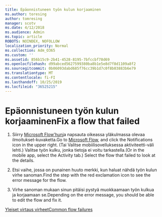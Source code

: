 ```yaml
---
title: Epäonnistuneen työn kulun korjaaminen
ms.author: toresing
author: tomresing
manager: scotv
ms.date: 4/12/2018
ms.audience: Admin
ms.topic: article
ROBOTS: NOINDEX, NOFOLLOW
localization_priority: Normal
ms.collection: Adm_O365
ms.custom: ''
ms.assetid: 856b15c9-2b41-4528-8195-7bfccbf78d69
ms.openlocfilehash: d99abced5627599380ba8b1e5e8d7f8d1109a8f2
ms.sourcegitcommit: 0b06093dabd685f76cc39b1d7c0f8b03883b6e79
ms.translationtype: MT
ms.contentlocale: fi-FI
ms.lasthandoff: 10/25/2019
ms.locfileid: "36525215"
---
```

# <a name="fix-a-flow-that-failed"></a><span data-ttu-id="d7582-102">Epäonnistuneen työn kulun korjaaminen</span><span class="sxs-lookup"><span data-stu-id="d7582-102">Fix a flow that failed</span></span>

1. <span data-ttu-id="d7582-103">Siirry [Microsoft Flow'hun](https://flow.microsoft.com/)ja napsauta oikeassa yläkulmassa olevaa ilmoitukset-kuvaketta.</span><span class="sxs-lookup"><span data-stu-id="d7582-103">Go to [Microsoft Flow](https://flow.microsoft.com/), and click the Notifications icon in the upper right.</span></span> <span data-ttu-id="d7582-104">(Tai Valitse mobiilisovelluksessa aktiviteetti-väli lehti.) Valitse työn kulku, jonka tietoja ei voitu tarkastella.</span><span class="sxs-lookup"><span data-stu-id="d7582-104">(Or in the mobile app, select the Activity tab.) Select the flow that failed to look at the details.</span></span>
    
2. <span data-ttu-id="d7582-105">Etsi vaihe, jossa on punainen huuto merkki, kun haluat nähdä työn kulun virhe sanoman.</span><span class="sxs-lookup"><span data-stu-id="d7582-105">Find the step with the red exclamation icon to see the error message for the flow.</span></span>
    
3. <span data-ttu-id="d7582-106">Virhe sanoman mukaan sinun pitäisi pystyä muokkaamaan työn kulkua ja korjaamaan se.</span><span class="sxs-lookup"><span data-stu-id="d7582-106">Depending on the error message, you should be able to edit the flow and fix it.</span></span> 
    
[<span data-ttu-id="d7582-107">Yleiset virtaus virheet</span><span class="sxs-lookup"><span data-stu-id="d7582-107">Common flow failures</span></span>](https://go.microsoft.com/fwlink/?linkid=872110)
  

